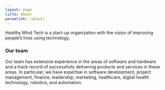 ```yaml
---
layout: page
title: About
permalink: /about/
---
```


Healthy Mind Tech is a start-up organization with the vision of improving people’s lives using technology.

### Our team

Our team has extensive experience in the areas of software and hardware and a track record of
successfully delivering products and services in these areas. In particular, we have expertise in
software development, project management, finance, leadership, marketing, healthcare, digital
health technology, robotics, and automation.